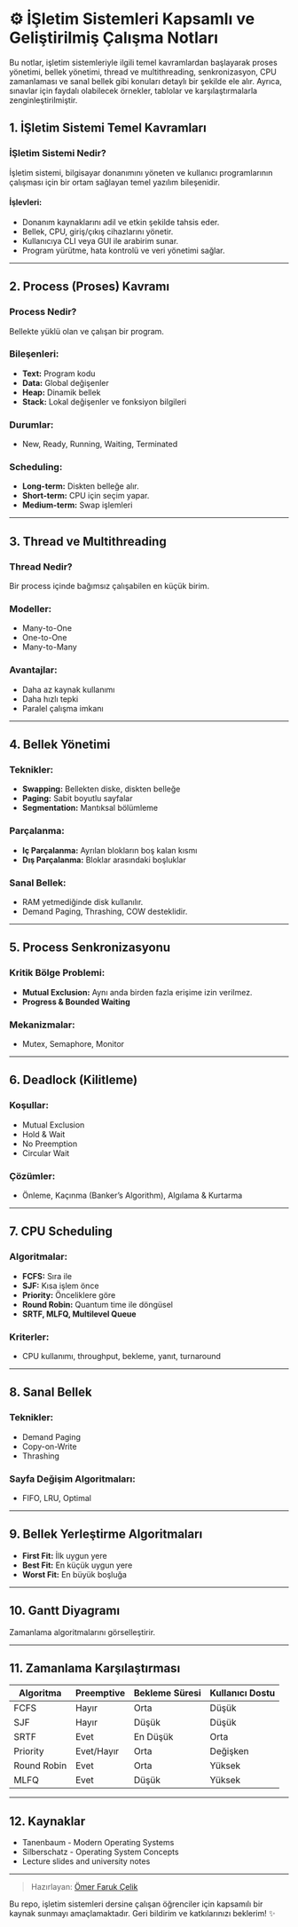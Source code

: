 # ⚙️ İŞletim Sistemleri Kapsamlı ve Geliştirilmiş Çalışma Notları

Bu notlar, işletim sistemleriyle ilgili temel kavramlardan başlayarak proses yönetimi, bellek yönetimi, thread ve multithreading, senkronizasyon, CPU zamanlaması ve sanal bellek gibi konuları detaylı bir şekilde ele alır. Ayrıca, sınavlar için faydalı olabilecek örnekler, tablolar ve karşılaştırmalarla zenginleştirilmiştir.

## 1. İŞletim Sistemi Temel Kavramları

### İŞletim Sistemi Nedir?
İşletim sistemi, bilgisayar donanımını yöneten ve kullanıcı programlarının çalışması için bir ortam sağlayan temel yazılım bileşenidir.

#### İşlevleri:
- Donanım kaynaklarını adil ve etkin şekilde tahsis eder.
- Bellek, CPU, giriş/çıkış cihazlarını yönetir.
- Kullanıcıya CLI veya GUI ile arabirim sunar.
- Program yürütme, hata kontrolü ve veri yönetimi sağlar.

---

## 2. Process (Proses) Kavramı

### Process Nedir?
Bellekte yüklü olan ve çalışan bir program.

### Bileşenleri:
- **Text:** Program kodu
- **Data:** Global değişenler
- **Heap:** Dinamik bellek
- **Stack:** Lokal değişenler ve fonksiyon bilgileri

### Durumlar:
- New, Ready, Running, Waiting, Terminated

### Scheduling:
- **Long-term:** Diskten belleğe alır.
- **Short-term:** CPU için seçim yapar.
- **Medium-term:** Swap işlemleri

---

## 3. Thread ve Multithreading

### Thread Nedir?
Bir process içinde bağımsız çalışabilen en küçük birim.

### Modeller:
- Many-to-One
- One-to-One
- Many-to-Many

### Avantajlar:
- Daha az kaynak kullanımı
- Daha hızlı tepki
- Paralel çalışma imkanı

---

## 4. Bellek Yönetimi

### Teknikler:
- **Swapping:** Bellekten diske, diskten belleğe
- **Paging:** Sabit boyutlu sayfalar
- **Segmentation:** Mantıksal bölümleme

### Parçalanma:
- **Iç Parçalanma:** Ayrılan blokların boş kalan kısmı
- **Dış Parçalanma:** Bloklar arasındaki boşluklar

### Sanal Bellek:
- RAM yetmediğinde disk kullanılır.
- Demand Paging, Thrashing, COW desteklidir.

---

## 5. Process Senkronizasyonu

### Kritik Bölge Problemi:
- **Mutual Exclusion:** Aynı anda birden fazla erişime izin verilmez.
- **Progress & Bounded Waiting** 

### Mekanizmalar:
- Mutex, Semaphore, Monitor

---

## 6. Deadlock (Kilitleme)

### Koşullar:
- Mutual Exclusion
- Hold & Wait
- No Preemption
- Circular Wait

### Çözümler:
- Önleme, Kaçınma (Banker’s Algorithm), Algılama & Kurtarma

---

## 7. CPU Scheduling

### Algoritmalar:
- **FCFS:** Sıra ile
- **SJF:** Kısa işlem önce
- **Priority:** Önceliklere göre
- **Round Robin:** Quantum time ile döngüsel
- **SRTF, MLFQ, Multilevel Queue**

### Kriterler:
- CPU kullanımı, throughput, bekleme, yanıt, turnaround

---

## 8. Sanal Bellek

### Teknikler:
- Demand Paging
- Copy-on-Write
- Thrashing

### Sayfa Değişim Algoritmaları:
- FIFO, LRU, Optimal

---

## 9. Bellek Yerleştirme Algoritmaları

- **First Fit:** İlk uygun yere
- **Best Fit:** En küçük uygun yere
- **Worst Fit:** En büyük boşluğa

---

## 10. Gantt Diyagramı

Zamanlama algoritmalarını görselleştirir.

---

## 11. Zamanlama Karşılaştırması

| Algoritma        | Preemptive | Bekleme Süresi | Kullanıcı Dostu |
|------------------|------------|------------------|------------------|
| FCFS             | Hayır      | Orta             | Düşük           |
| SJF              | Hayır      | Düşük           | Düşük           |
| SRTF             | Evet       | En Düşük        | Orta             |
| Priority         | Evet/Hayır| Orta             | Değişken         |
| Round Robin      | Evet       | Orta             | Yüksek            |
| MLFQ             | Evet       | Düşük           | Yüksek            |

---

## 12. Kaynaklar

- Tanenbaum - Modern Operating Systems
- Silberschatz - Operating System Concepts
- Lecture slides and university notes

---

> Hazırlayan: [Ömer Faruk Çelik](https://github.com/kullaniciadi)

Bu repo, işletim sistemleri dersine çalışan öğrenciler için kapsamılı bir kaynak sunmayı amaçlamaktadır. Geri bildirim ve katkılarınızı beklerim! ✨


